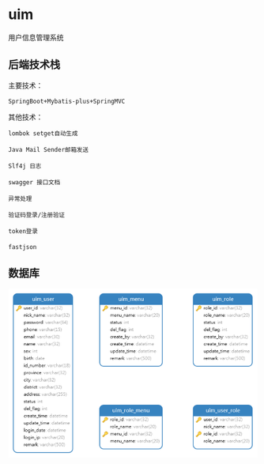 # uim
用户信息管理系统
## 后端技术栈
主要技术：

    SpringBoot+Mybatis-plus+SpringMVC

其他技术：

    lombok setget自动生成

    Java Mail Sender邮箱发送

    Slf4j 日志

    swagger 接口文档

    异常处理

    验证码登录/注册验证

    token登录

    fastjson

## 数据库
![数据库表](source/images/%E6%95%B0%E6%8D%AE%E5%BA%93%E8%A1%A8.png)
